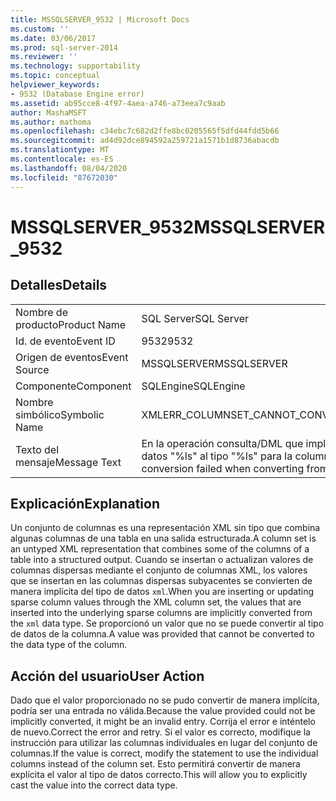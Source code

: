 ```yaml
---
title: MSSQLSERVER_9532 | Microsoft Docs
ms.custom: ''
ms.date: 03/06/2017
ms.prod: sql-server-2014
ms.reviewer: ''
ms.technology: supportability
ms.topic: conceptual
helpviewer_keywords:
- 9532 (Database Engine error)
ms.assetid: ab95cce8-4f97-4aea-a746-a73eea7c9aab
author: MashaMSFT
ms.author: mathoma
ms.openlocfilehash: c34ebc7c682d2ffe8bc0205565f5dfd44fdd5b66
ms.sourcegitcommit: ad4d92dce894592a259721a1571b1d8736abacdb
ms.translationtype: MT
ms.contentlocale: es-ES
ms.lasthandoff: 08/04/2020
ms.locfileid: "87672030"
---
```

# <a name="mssqlserver_9532"></a><span data-ttu-id="aa025-102">MSSQLSERVER_9532</span><span class="sxs-lookup"><span data-stu-id="aa025-102">MSSQLSERVER_9532</span></span>
    
## <a name="details"></a><span data-ttu-id="aa025-103">Detalles</span><span class="sxs-lookup"><span data-stu-id="aa025-103">Details</span></span>  
  
|||  
|-|-|  
|<span data-ttu-id="aa025-104">Nombre de producto</span><span class="sxs-lookup"><span data-stu-id="aa025-104">Product Name</span></span>|<span data-ttu-id="aa025-105">SQL Server</span><span class="sxs-lookup"><span data-stu-id="aa025-105">SQL Server</span></span>|  
|<span data-ttu-id="aa025-106">Id. de evento</span><span class="sxs-lookup"><span data-stu-id="aa025-106">Event ID</span></span>|<span data-ttu-id="aa025-107">9532</span><span class="sxs-lookup"><span data-stu-id="aa025-107">9532</span></span>|  
|<span data-ttu-id="aa025-108">Origen de eventos</span><span class="sxs-lookup"><span data-stu-id="aa025-108">Event Source</span></span>|<span data-ttu-id="aa025-109">MSSQLSERVER</span><span class="sxs-lookup"><span data-stu-id="aa025-109">MSSQLSERVER</span></span>|  
|<span data-ttu-id="aa025-110">Componente</span><span class="sxs-lookup"><span data-stu-id="aa025-110">Component</span></span>|<span data-ttu-id="aa025-111">SQLEngine</span><span class="sxs-lookup"><span data-stu-id="aa025-111">SQLEngine</span></span>|  
|<span data-ttu-id="aa025-112">Nombre simbólico</span><span class="sxs-lookup"><span data-stu-id="aa025-112">Symbolic Name</span></span>|<span data-ttu-id="aa025-113">XMLERR_COLUMNSET_CANNOT_CONVERT_FROM_TO</span><span class="sxs-lookup"><span data-stu-id="aa025-113">XMLERR_COLUMNSET_CANNOT_CONVERT_FROM_TO</span></span>|  
|<span data-ttu-id="aa025-114">Texto del mensaje</span><span class="sxs-lookup"><span data-stu-id="aa025-114">Message Text</span></span>|<span data-ttu-id="aa025-115">En la operación consulta/DML que implica al conjunto de columnas "%.\*ls", no se pudo convertir el tipo de datos "%ls" al tipo "%ls" para la columna "%.\*ls".</span><span class="sxs-lookup"><span data-stu-id="aa025-115">In the query/DML operation involving  column set '%.\*ls', conversion failed when converting from the data type '%ls' to the data type '%ls' for the column '%.\*ls'.</span></span>|  
  
## <a name="explanation"></a><span data-ttu-id="aa025-116">Explicación</span><span class="sxs-lookup"><span data-stu-id="aa025-116">Explanation</span></span>  
 <span data-ttu-id="aa025-117">Un conjunto de columnas es una representación XML sin tipo que combina algunas columnas de una tabla en una salida estructurada.</span><span class="sxs-lookup"><span data-stu-id="aa025-117">A column set is an untyped XML representation that combines some of the columns of a table into a structured output.</span></span> <span data-ttu-id="aa025-118">Cuando se insertan o actualizan valores de columnas dispersas mediante el conjunto de columnas XML, los valores que se insertan en las columnas dispersas subyacentes se convierten de manera implícita del tipo de datos `xml`.</span><span class="sxs-lookup"><span data-stu-id="aa025-118">When you are inserting or updating sparse column values through the XML column set, the values that are inserted into the underlying sparse columns are implicitly converted from the `xml` data type.</span></span> <span data-ttu-id="aa025-119">Se proporcionó un valor que no se puede convertir al tipo de datos de la columna.</span><span class="sxs-lookup"><span data-stu-id="aa025-119">A value was provided that cannot be converted to the data type of the column.</span></span>  
  
## <a name="user-action"></a><span data-ttu-id="aa025-120">Acción del usuario</span><span class="sxs-lookup"><span data-stu-id="aa025-120">User Action</span></span>  
 <span data-ttu-id="aa025-121">Dado que el valor proporcionado no se pudo convertir de manera implícita, podría ser una entrada no válida.</span><span class="sxs-lookup"><span data-stu-id="aa025-121">Because the value provided could not be implicitly converted, it might be an invalid entry.</span></span> <span data-ttu-id="aa025-122">Corrija el error e inténtelo de nuevo.</span><span class="sxs-lookup"><span data-stu-id="aa025-122">Correct the error and retry.</span></span> <span data-ttu-id="aa025-123">Si el valor es correcto, modifique la instrucción para utilizar las columnas individuales en lugar del conjunto de columnas.</span><span class="sxs-lookup"><span data-stu-id="aa025-123">If the value is correct, modify the statement to use the individual columns instead of the column set.</span></span> <span data-ttu-id="aa025-124">Esto permitirá convertir de manera explícita el valor al tipo de datos correcto.</span><span class="sxs-lookup"><span data-stu-id="aa025-124">This will allow you to explicitly cast the value into the correct data type.</span></span>  
  
  
